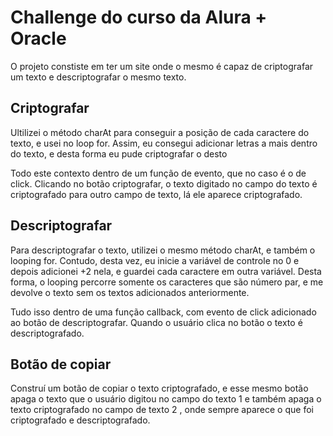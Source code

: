 <h1> Challenge do curso da Alura + Oracle </h1>


<p> O projeto constiste em ter um site onde o mesmo é capaz de criptografar um texto e descriptografar o mesmo texto.</p>

<h2> Criptografar </h2>
<p> Ultilizei o método charAt para conseguir a posição de cada caractere do texto, e usei no loop for. Assim, eu consegui adicionar letras a mais dentro do texto,
e desta forma eu pude criptografar o desto </p>

<p> Todo este contexto dentro de um função de evento, que no caso é o de click. Clicando no botão criptografar, o texto digitado no campo do texto é criptografado para 
outro campo de texto, lá ele aparece criptografado. </p>

<h2> Descriptografar </h2>

<p> Para descriptografar o texto, utilizei o mesmo método charAt, e também o looping for. Contudo, desta vez, eu inicie a variável de controle no 0 e 
depois adicionei +2 nela, e guardei cada caractere em outra variável. Desta forma, o looping percorre somente os caracteres que são número par, e me devolve 
o texto sem os textos adicionados anteriormente.</p>

<p> Tudo isso dentro de uma função callback, com evento de click adicionado ao botão de descriptografar. Quando o usuário clica no botão o texto é descriptografado. </p>

<h2> Botão de copiar </h2>

<p> Construí um botão de copiar o texto criptografado, e esse mesmo botão apaga o texto que o usuário digitou no campo do texto 1 e também apaga o texto criptografado
no campo de texto 2 , onde sempre aparece o que foi criptografado e descriptografado.</p>
